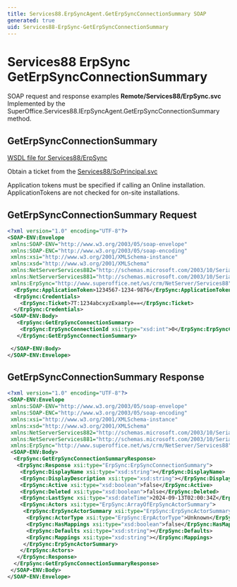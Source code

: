 ```yaml
---
title: Services88.ErpSyncAgent.GetErpSyncConnectionSummary SOAP
generated: true
uid: Services88-ErpSync-GetErpSyncConnectionSummary
---
```


# Services88 ErpSync GetErpSyncConnectionSummary

SOAP request and response examples **Remote/Services88/ErpSync.svc**
Implemented by the <see cref="M:SuperOffice.Services88.IErpSyncAgent.GetErpSyncConnectionSummary">SuperOffice.Services88.IErpSyncAgent.GetErpSyncConnectionSummary</see> method.

## GetErpSyncConnectionSummary





[WSDL file for Services88/ErpSync](../Services88-ErpSync.md)

Obtain a ticket from the [Services88/SoPrincipal.svc](../SoPrincipal/index.md)

Application tokens must be specified if calling an Online installation. ApplicationTokens are not checked for on-site installations.

## GetErpSyncConnectionSummary Request

```xml
<?xml version="1.0" encoding="UTF-8"?>
<SOAP-ENV:Envelope
 xmlns:SOAP-ENV="http://www.w3.org/2003/05/soap-envelope"
 xmlns:SOAP-ENC="http://www.w3.org/2003/05/soap-encoding"
 xmlns:xsi="http://www.w3.org/2001/XMLSchema-instance"
 xmlns:xsd="http://www.w3.org/2001/XMLSchema"
 xmlns:NetServerServices882="http://schemas.microsoft.com/2003/10/Serialization/Arrays"
 xmlns:NetServerServices881="http://schemas.microsoft.com/2003/10/Serialization/"
 xmlns:ErpSync="http://www.superoffice.net/ws/crm/NetServer/Services88">
  <ErpSync:ApplicationToken>1234567-1234-9876</ErpSync:ApplicationToken>
  <ErpSync:Credentials>
    <ErpSync:Ticket>7T:1234abcxyzExample==</ErpSync:Ticket>
  </ErpSync:Credentials>
 <SOAP-ENV:Body>
   <ErpSync:GetErpSyncConnectionSummary>
    <ErpSync:ErpSyncConnectionId xsi:type="xsd:int">0</ErpSync:ErpSyncConnectionId>
   </ErpSync:GetErpSyncConnectionSummary>

 </SOAP-ENV:Body>
</SOAP-ENV:Envelope>

```


## GetErpSyncConnectionSummary Response

```xml
<?xml version="1.0" encoding="UTF-8"?>
<SOAP-ENV:Envelope
 xmlns:SOAP-ENV="http://www.w3.org/2003/05/soap-envelope"
 xmlns:SOAP-ENC="http://www.w3.org/2003/05/soap-encoding"
 xmlns:xsi="http://www.w3.org/2001/XMLSchema-instance"
 xmlns:xsd="http://www.w3.org/2001/XMLSchema"
 xmlns:NetServerServices882="http://schemas.microsoft.com/2003/10/Serialization/Arrays"
 xmlns:NetServerServices881="http://schemas.microsoft.com/2003/10/Serialization/"
 xmlns:ErpSync="http://www.superoffice.net/ws/crm/NetServer/Services88">
 <SOAP-ENV:Body>
  <ErpSync:GetErpSyncConnectionSummaryResponse>
   <ErpSync:Response xsi:type="ErpSync:ErpSyncConnectionSummary">
    <ErpSync:DisplayName xsi:type="xsd:string"></ErpSync:DisplayName>
    <ErpSync:DisplayDescription xsi:type="xsd:string"></ErpSync:DisplayDescription>
    <ErpSync:Active xsi:type="xsd:boolean">false</ErpSync:Active>
    <ErpSync:Deleted xsi:type="xsd:boolean">false</ErpSync:Deleted>
    <ErpSync:LastSync xsi:type="xsd:dateTime">2024-09-13T02:00:34Z</ErpSync:LastSync>
    <ErpSync:Actors xsi:type="ErpSync:ArrayOfErpSyncActorSummary">
     <ErpSync:ErpSyncActorSummary xsi:type="ErpSync:ErpSyncActorSummary">
      <ErpSync:ActorType xsi:type="ErpSync:ErpActorType">Unknown</ErpSync:ActorType>
      <ErpSync:HasMappings xsi:type="xsd:boolean">false</ErpSync:HasMappings>
      <ErpSync:Defaults xsi:type="xsd:string"></ErpSync:Defaults>
      <ErpSync:Mappings xsi:type="xsd:string"></ErpSync:Mappings>
     </ErpSync:ErpSyncActorSummary>
    </ErpSync:Actors>
   </ErpSync:Response>
  </ErpSync:GetErpSyncConnectionSummaryResponse>
 </SOAP-ENV:Body>
</SOAP-ENV:Envelope>

```


